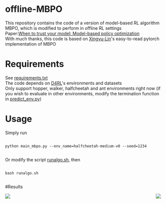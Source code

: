 # offline-MBPO
This repository contains the code of a version of model-based RL algorithm MBPO, which is modified to perform in offline RL settings\
Paper:[When to trust your model: Model-based policy optimization](https://arxiv.org/pdf/1906.08253)\
With much thanks, this code is based on [Xingyu-Lin](https://github.com/Xingyu-Lin/mbpo_pytorch)'s easy-to-read pytorch implementation of MBPO
# Requirements
See [requirements.txt](https://github.com/LxzGordon/offline-mbpo/blob/main/requirements.txt)\
The code depends on [D4RL](https://github.com/rail-berkeley/d4rl)'s environments and datasets\
Only support hopper, walker, halfcheetah and ant environments right now (if you wish to evaluate in other environments, modify the termination function in [predict_env.py](https://github.com/LxzGordon/offline-mbpo/blob/main/predict_env.py))
# Usage
Simply run
```shell 
  
python main_mbpo.py --env_name=halfcheetah-medium-v0 --seed=1234
  
```
Or modify the script [runalgo.sh](https://github.com/LxzGordon/offline-mbpo/blob/main/runalgo.sh), then
```shell
  
bash runalgo.sh
  
```
#Results
<center class = "half">
<img src = “results/halfcheetah-medium-v0.png”  width = “45%” align = left><img src = “results/hopper-medium-replay-v0.png”  width = “45%” align = right>
</center>

